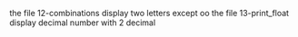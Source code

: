 the file 12-combinations display two letters except oo
the file 13-print_float display decimal number with 2 decimal
